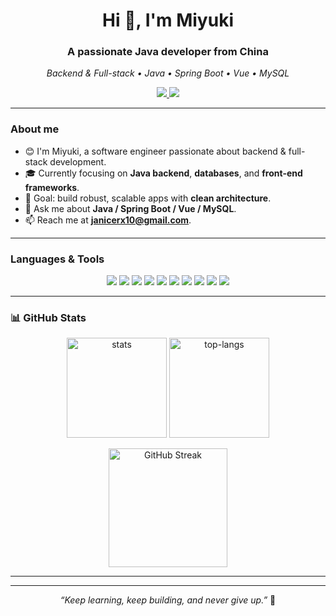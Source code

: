 <!-- ---------- HEADER ---------- -->
<h1 align="center">Hi 👋, I'm Miyuki</h1>
<h3 align="center">A passionate Java developer from China</h3>

<p align="center">
  <em>Backend & Full-stack • Java • Spring Boot • Vue • MySQL</em>
</p>

<p align="center">
  <a href="mailto:janicerx10@gmail.com">
    <img src="https://img.shields.io/badge/Email-janicerx10%40gmail.com-red?logo=gmail" />
  </a>
  <img src="https://komarev.com/ghpvc/?username=rishi-mishima&label=Profile%20views&color=0e75b6&style=flat" />
</p>

---

<!-- ---------- ABOUT ---------- -->
### About me

- 😊 I'm Miyuki, a software engineer passionate about backend & full-stack development.  
- 🎓 Currently focusing on **Java backend**, **databases**, and **front-end frameworks**.  
- 🚀 Goal: build robust, scalable apps with **clean architecture**.  
- 💬 Ask me about **Java / Spring Boot / Vue / MySQL**.  
- 📫 Reach me at **janicerx10@gmail.com**.

---

<!-- ---------- TECH STACK BADGES ---------- -->
### Languages & Tools

<p align="center">
  <img src="https://img.shields.io/badge/Java-%23ED8B00?logo=java&logoColor=white" />
  <img src="https://img.shields.io/badge/Spring%20Boot-6DB33F?logo=springboot&logoColor=white" />
  <img src="https://img.shields.io/badge/Vue.js-42b883?logo=vue.js&logoColor=white" />
  <img src="https://img.shields.io/badge/MySQL-4479A1?logo=mysql&logoColor=white" />
  <img src="https://img.shields.io/badge/Redis-DC382D?logo=redis&logoColor=white" />
  <img src="https://img.shields.io/badge/Docker-2496ED?logo=docker&logoColor=white" />
  <img src="https://img.shields.io/badge/Linux-FCC624?logo=linux&logoColor=black" />
  <img src="https://img.shields.io/badge/Git-F05032?logo=git&logoColor=white" />
  <img src="https://img.shields.io/badge/Node.js-339933?logo=node.js&logoColor=white" />
  <img src="https://img.shields.io/badge/TypeScript-3178C6?logo=typescript&logoColor=white" />
</p>

---

<!-- ---------- STATS ROW ---------- -->
### 📊 GitHub Stats

<p align="center">
  <img height="160" src="https://github-readme-stats.vercel.app/api?username=rishi-mishima&show_icons=true&theme=tokyonight&count_private=true&hide=issues&rank_icon=github&cache_seconds=14400" alt="stats" />
  <img height="160" src="https://github-readme-stats.vercel.app/api/top-langs/?username=rishi-mishima&layout=compact&theme=tokyonight&langs_count=8&cache_seconds=14400" alt="top-langs" />
</p>

<p align="center">
  <img height="190" 
       src="https://streak-stats.demolab.com/?user=rishi-mishima" 
       alt="GitHub Streak" />
</p>


---

<!-- ---------- OPTIONAL: TROPHIES ---------- -->
<!-- Uncomment if you like this section
### 🏆 Trophies
<p align="center">
  <img src="https://github-profile-trophy.vercel.app/?username=rishi-mishima&theme=tokyonight&row=1&column=6&no-frame=true&no-bg=true&margin-w=8" alt="trophies" />
</p>
-->



---

<p align="center">
  <em>“Keep learning, keep building, and never give up.”</em> 💪
</p>
